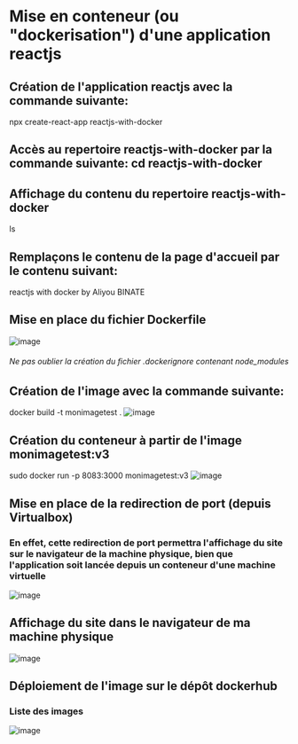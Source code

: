 # Mise en conteneur (ou "dockerisation") d'une application reactjs

## Création de l'application reactjs avec la commande suivante:
npx create-react-app reactjs-with-docker
## Accès au repertoire reactjs-with-docker par la commande suivante: cd reactjs-with-docker
## Affichage du contenu du repertoire reactjs-with-docker
ls

## Remplaçons le contenu de la page d'accueil par le contenu suivant:
reactjs with docker by Aliyou BINATE

## Mise en place du fichier Dockerfile
![image](https://github.com/Aliyoub/reactjs-with-docker/assets/25158336/a1ce4b1d-7027-4a50-befc-cf4ad1978bd9)

###### Ne pas oublier la création du fichier .dockerignore contenant node_modules

## Création de l'image avec la commande suivante: 
docker build -t monimagetest .
![image](https://github.com/Aliyoub/reactjs-with-docker/assets/25158336/1961f6e6-e75c-4d79-b326-5e9aa1bab862)

## Création du conteneur à partir de l'image monimagetest:v3
sudo docker run -p 8083:3000 monimagetest:v3
![image](https://github.com/Aliyoub/reactjs-with-docker/assets/25158336/5e18d23b-d34b-4be1-bb3f-12d795589072)



## Mise en place de la redirection de port (depuis Virtualbox)
### En effet, cette redirection de port permettra l'affichage du site sur le navigateur de la machine physique, bien que l'application soit lancée depuis un conteneur d'une machine virtuelle
![image](https://github.com/Aliyoub/reactjs-with-docker/assets/25158336/a911877a-beaa-48c1-885c-1b940e2f4c99)

## Affichage du site dans le navigateur de ma machine physique
![image](https://github.com/Aliyoub/reactjs-with-docker/assets/25158336/b8ac441c-61a8-4e74-a394-63b23b456c88)

## Déploiement de l'image sur le dépôt dockerhub
### Liste des images
![image](https://github.com/Aliyoub/reactjs-with-docker/assets/25158336/9fd75dec-f0ba-439e-a511-cf3bb299bf86)







